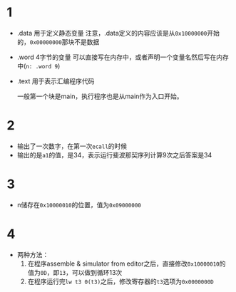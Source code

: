 # 1

- .data
  用于定义静态变量
  注意，.data定义的内容应该是从`0x10000000`开始的，`0x00000000`那块不是数据
- .word
  4字节的变量
  可以直接写在内存中，或者声明一个变量名然后写在内存中(`n: .word 9`)
- .text
  用于表示汇编程序代码

  一般第一个块是main，执行程序也是从main作为入口开始。

# 2

- 输出了一次数字，在第一次`ecall`的时候
- 输出的是`a1`的值，是34，表示运行斐波那契序列计算9次之后答案是34

# 3

- n储存在`0x10000010`的位置，值为`0x09000000`

# 4

- 两种方法：
  1. 在程序assemble & simulator from editor之后，直接修改`0x10000010`的值为`0D`，即`13`，可以做到循环13次
  2. 在程序运行完`lw t3 0(t3)`之后，修改寄存器的`t3`选项为`0x0000000D`
